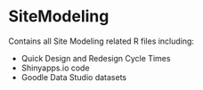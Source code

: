 # SiteModeling
Contains all Site Modeling related R files including:
  - Quick Design and Redesign Cycle Times
  - Shinyapps.io code
  - Goodle Data Studio datasets



